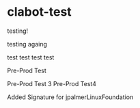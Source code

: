 # clabot-test


testing!

testing againg

test test test test


Pre-Prod Test

Pre-Prod Test 3
Pre-Prod Test4


Added Signature for jpalmerLinuxFoundation
